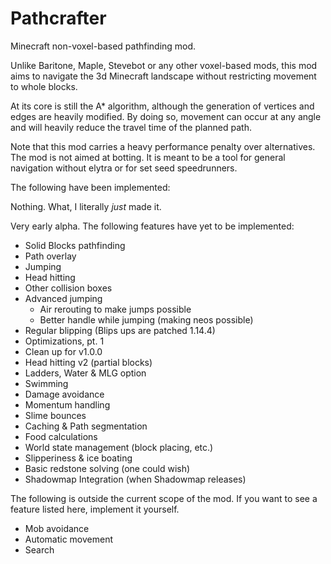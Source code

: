 # Pathcrafter

Minecraft non-voxel-based pathfinding mod.

Unlike Baritone, Maple, Stevebot or any other voxel-based mods, 
this mod aims to navigate the 3d Minecraft landscape without 
restricting movement to whole blocks.

At its core is still the A* algorithm, although the generation of
vertices and edges are heavily modified.
By doing so, movement can occur at any angle and will
heavily reduce the travel time of the planned path.

Note that this mod carries a heavy performance penalty over 
alternatives. The mod is not aimed at botting. It is meant 
to be a tool for general navigation without elytra or for 
set seed speedrunners.

The following have been implemented:

Nothing. What, I literally *just* made it.

Very early alpha. The following features have yet to be implemented:

- Solid Blocks pathfinding
- Path overlay
- Jumping
- Head hitting
- Other collision boxes
- Advanced jumping
   - Air rerouting to make jumps possible
   - Better handle while jumping (making neos possible)
- Regular blipping (Blips ups are patched 1.14.4)
- Optimizations, pt. 1
- Clean up for v1.0.0
- Head hitting v2 (partial blocks)
- Ladders, Water & MLG option
- Swimming
- Damage avoidance
- Momentum handling
- Slime bounces
- Caching & Path segmentation
- Food calculations
- World state management (block placing, etc.)
- Slipperiness & ice boating
- Basic redstone solving (one could wish)
- Shadowmap Integration (when Shadowmap releases)

The following is outside the current scope of the mod. If you want to
see a feature listed here, implement it yourself.

- Mob avoidance
- Automatic movement
- Search